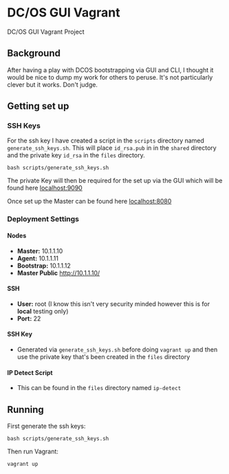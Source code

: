 # DC/OS GUI Vagrant
DC/OS GUI Vagrant Project

## Background
After having a play with DCOS bootstrapping via GUI and CLI, I thought it would be nice to dump my work for others to peruse. It's not particularly clever but it works. Don't judge.

## Getting set up

### SSH Keys
For the ssh key I have created a script in the `scripts` directory named `generate_ssh_keys.sh`. This will place `id_rsa.pub` in in the `shared` directory and the private key `id_rsa` in the `files` directory.

`bash scripts/generate_ssh_keys.sh`

The private Key will then be required for the set up via the GUI which will be found here [localhost:9090](http://localhost:9090)

Once set up the Master can be found here [localhost:8080](http://localhost:8080)

### Deployment Settings

#### Nodes
- **Master:** 10.1.1.10
- **Agent:** 10.1.1.11
- **Bootstrap:** 10.1.1.12
- **Master Public** http://10.1.1.10/

#### SSH
- **User:** root (I know this isn't very security minded however this is for **local** testing only)
- **Port:** 22

#### SSH Key
- Generated via `generate_ssh_keys.sh` before doing `vagrant up` and then use the private key that's been created in the `files` directory

#### IP Detect Script

- This can be found in the `files` directory named `ip-detect`

## Running

First generate the ssh keys:

`bash scripts/generate_ssh_keys.sh`

Then run Vagrant:

`vagrant up`
